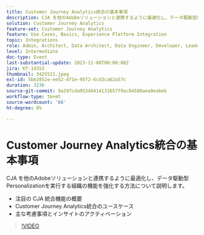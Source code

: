 ```yaml
---
title: Customer Journey Analytics統合の基本事項
description: CJA を他のAdobeソリューションと連携するように最適化し、データ駆動型Personalizationを実行する組織の機能を強化する方法について説明します。
solution: Customer Journey Analytics
feature-set: Customer Journey Analytics
feature: Use Cases, Basics, Experience Platform Integration
topic: Integrations
role: Admin, Architect, Data Architect, Data Engineer, Developer, Leader, User
level: Intermediate
doc-type: Event
last-substantial-update: 2023-11-08T00:00:00Z
jira: KT-14353
thumbnail: 3425521.jpeg
exl-id: 5be2852e-ee52-4f1e-95f2-6cd3ca62a57c
duration: 3236
source-git-commit: 9a297cda953d4414131657f9ac84580aea0eabeb
workflow-type: tm+mt
source-wordcount: '66'
ht-degree: 0%

---
```


# Customer Journey Analytics統合の基本事項

CJA を他のAdobeソリューションと連携するように最適化し、データ駆動型Personalizationを実行する組織の機能を強化する方法について説明します。

* 注目の CJA 統合機能の概要
* Customer Journey Analytics統合のユースケース
* 主な考慮事項とインサイトのアクティベーション

>[!VIDEO](https://video.tv.adobe.com/v/3425521/?learn=on)
